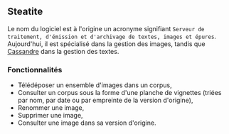 ## Steatite 

Le nom du logiciel est à l'origine un acronyme signifiant `Serveur de traitement, d'émission et d'archivage de textes, images et épures`.
Aujourd'hui, il est spécialisé dans la gestion des images, tandis que [Cassandre](cassandre) dans la gestion des textes.

### Fonctionnalités

- Télédéposer un ensemble d'images dans un corpus,
- Consulter un corpus sous la forme d'une planche de vignettes (triées par nom, par date ou par empreinte de la version d'origine), 
- Renommer une image,
- Supprimer une image,
- Consulter une image dans sa version d'origine.
